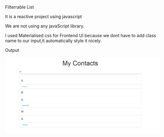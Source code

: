 Filterrable List

It is a reactive project using javascript

We are not using any javaScript library.

I used Materialised css for Frontend UI because we dont have to add class name to our input,it automatically style it nicely.

Output

<img src="Output.png" alt="Output">
